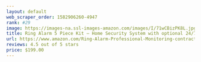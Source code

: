 ```yaml
---
layout: default 
﻿web_scraper_order: 1582906260-4947
rank: #29
image: https://images-na.ssl-images-amazon.com/images/I/71wCBizPK8L.jpg
title: Ring Alarm 5 Piece Kit – Home Security System with optional 24/7 Professional Monitoring – No…
url: https://www.amazon.com/Ring-Alarm-Professional-Monitoring-contracts/dp/B07D7Q6CHB/ref=zg_mw_amazon-devices_29?_encoding=UTF8&psc=1&refRID=HA8PT8MYS6XM4Z96RW7T
reviews: 4.5 out of 5 stars
price: $199.00 
---
```

